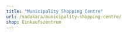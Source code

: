 ```yaml
---
title: "Municipality Shopping Centre"
url: /vadakara/municipality-shopping-centre/
shop: Einkaufszentrum
---
```

